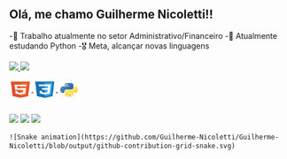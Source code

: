 ## Olá, me chamo Guilherme Nicoletti!!

  -💼 Trabalho atualmente no setor Administrativo/Financeiro
  -📘 Atualmente estudando Python
  -🎖️ Meta, alcançar novas linguagens 


<div align="">
  <a href="https://github.com/guilhermenicoletti">
  <img height="180em" src="https://github-readme-stats.vercel.app/api?username=Guilherme-Nicoletti&show_icons=True&theme=merko&include_all_commits=true&count_private=true"/>
  <img height="180em" src="https://github-readme-stats.vercel.app/api/top-langs/?username=Guilherme-Nicoletti&layout=compact&langs_count=7&theme=merko"/>
</div>
<div style="display: inline_block"><br>
  <img align="center" alt="Gui-HTML" height="30" width="40" src="https://raw.githubusercontent.com/devicons/devicon/master/icons/html5/html5-original.svg">
  <img align="center" alt="Gui-CSS" height="30" width="40" src="https://raw.githubusercontent.com/devicons/devicon/master/icons/css3/css3-original.svg">
  <img align="center" alt="Gui-Python" height="30" width="40" src="https://raw.githubusercontent.com/devicons/devicon/master/icons/python/python-original.svg">
</div>

##

<div> 
  <a href="https://www.instagram.com/gu1lherme__djenifer/" target="_blank"><img src="https://img.shields.io/badge/-Instagram-%23E4405F?style=for-the-badge&logo=instagram&logoColor=white" target="_blank"></a>
  <a href = "mailto:gu1lhermenlt@hotmail.com"><img src="https://img.shields.io/badge/Microsoft_Outlook-0078D4?style=for-the-badge&logo=microsoft-outlook&logoColor=white" target="_blank"></a>
  <a href="https://www.linkedin.com/in/guilherme-nicoletti-85a3ab24b/" target="_blank"><img src="https://img.shields.io/badge/-LinkedIn-%230077B5?style=for-the-badge&logo=linkedin&logoColor=white" target="_blank"></a>
  
    ![Snake animation](https://github.com/Guilherme-Nicoletti/Guilherme-Nicoletti/blob/output/github-contribution-grid-snake.svg)
 
 
</div>
